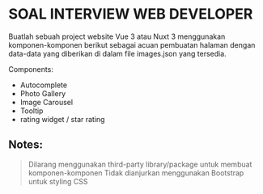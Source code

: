 # SOAL INTERVIEW WEB DEVELOPER

Buatlah sebuah project website Vue 3 atau Nuxt 3 menggunakan komponen-komponen berikut sebagai acuan pembuatan halaman dengan data-data yang diberikan di dalam file images.json yang tersedia.

Components:
- Autocomplete
- Photo Gallery
- Image Carousel
- Tooltip
- rating widget / star rating

## Notes:
> Dilarang menggunakan third-party library/package untuk membuat komponen-komponen
> Tidak dianjurkan menggunakan Bootstrap untuk styling CSS
